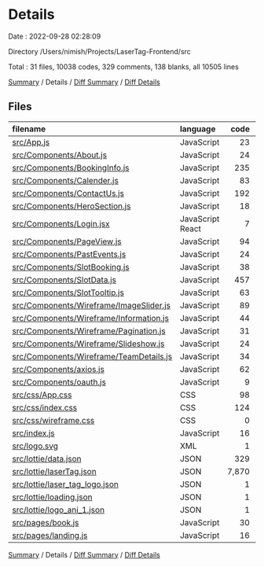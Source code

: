 # Details

Date : 2022-09-28 02:28:09

Directory /Users/nimish/Projects/LaserTag-Frontend/src

Total : 31 files,  10038 codes, 329 comments, 138 blanks, all 10505 lines

[Summary](results.md) / Details / [Diff Summary](diff.md) / [Diff Details](diff-details.md)

## Files
| filename | language | code | comment | blank | total |
| :--- | :--- | ---: | ---: | ---: | ---: |
| [src/App.js](/src/App.js) | JavaScript | 23 | 12 | 3 | 38 |
| [src/Components/About.js](/src/Components/About.js) | JavaScript | 24 | 0 | 2 | 26 |
| [src/Components/BookingInfo.js](/src/Components/BookingInfo.js) | JavaScript | 235 | 0 | 10 | 245 |
| [src/Components/Calender.js](/src/Components/Calender.js) | JavaScript | 83 | 0 | 3 | 86 |
| [src/Components/ContactUs.js](/src/Components/ContactUs.js) | JavaScript | 192 | 0 | 6 | 198 |
| [src/Components/HeroSection.js](/src/Components/HeroSection.js) | JavaScript | 18 | 0 | 2 | 20 |
| [src/Components/Login.jsx](/src/Components/Login.jsx) | JavaScript React | 7 | 0 | 1 | 8 |
| [src/Components/PageView.js](/src/Components/PageView.js) | JavaScript | 94 | 0 | 10 | 104 |
| [src/Components/PastEvents.js](/src/Components/PastEvents.js) | JavaScript | 24 | 0 | 2 | 26 |
| [src/Components/SlotBooking.js](/src/Components/SlotBooking.js) | JavaScript | 38 | 0 | 3 | 41 |
| [src/Components/SlotData.js](/src/Components/SlotData.js) | JavaScript | 457 | 0 | 2 | 459 |
| [src/Components/SlotTooltip.js](/src/Components/SlotTooltip.js) | JavaScript | 63 | 0 | 5 | 68 |
| [src/Components/Wireframe/ImageSlider.js](/src/Components/Wireframe/ImageSlider.js) | JavaScript | 89 | 0 | 9 | 98 |
| [src/Components/Wireframe/Information.js](/src/Components/Wireframe/Information.js) | JavaScript | 44 | 0 | 3 | 47 |
| [src/Components/Wireframe/Pagination.js](/src/Components/Wireframe/Pagination.js) | JavaScript | 31 | 0 | 3 | 34 |
| [src/Components/Wireframe/Slideshow.js](/src/Components/Wireframe/Slideshow.js) | JavaScript | 24 | 0 | 5 | 29 |
| [src/Components/Wireframe/TeamDetails.js](/src/Components/Wireframe/TeamDetails.js) | JavaScript | 34 | 0 | 2 | 36 |
| [src/Components/axios.js](/src/Components/axios.js) | JavaScript | 62 | 0 | 6 | 68 |
| [src/Components/oauth.js](/src/Components/oauth.js) | JavaScript | 9 | 2 | 3 | 14 |
| [src/css/App.css](/src/css/App.css) | CSS | 98 | 0 | 18 | 116 |
| [src/css/index.css](/src/css/index.css) | CSS | 124 | 1 | 28 | 153 |
| [src/css/wireframe.css](/src/css/wireframe.css) | CSS | 0 | 312 | 1 | 313 |
| [src/index.js](/src/index.js) | JavaScript | 16 | 2 | 4 | 22 |
| [src/logo.svg](/src/logo.svg) | XML | 1 | 0 | 0 | 1 |
| [src/lottie/data.json](/src/lottie/data.json) | JSON | 329 | 0 | 0 | 329 |
| [src/lottie/laserTag.json](/src/lottie/laserTag.json) | JSON | 7,870 | 0 | 0 | 7,870 |
| [src/lottie/laser_tag_logo.json](/src/lottie/laser_tag_logo.json) | JSON | 1 | 0 | 0 | 1 |
| [src/lottie/loading.json](/src/lottie/loading.json) | JSON | 1 | 0 | 0 | 1 |
| [src/lottie/logo_ani_1.json](/src/lottie/logo_ani_1.json) | JSON | 1 | 0 | 0 | 1 |
| [src/pages/book.js](/src/pages/book.js) | JavaScript | 30 | 0 | 5 | 35 |
| [src/pages/landing.js](/src/pages/landing.js) | JavaScript | 16 | 0 | 2 | 18 |

[Summary](results.md) / Details / [Diff Summary](diff.md) / [Diff Details](diff-details.md)